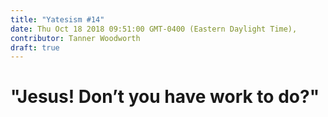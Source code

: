 ```yaml
---
title: "Yatesism #14"
date: Thu Oct 18 2018 09:51:00 GMT-0400 (Eastern Daylight Time),
contributor: Tanner Woodworth
draft: true
---
```

# "Jesus! Don’t you have work to do?"
